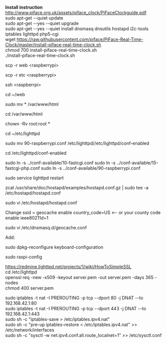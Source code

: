 
**Install instruction**  
http://www.piface.org.uk/assets/piface_clock/PiFaceClockguide.pdf  
sudo apt-get --quiet update  
sudo apt-get --yes --quiet upgrade  
sudo apt-get --yes --quiet install dnsmasq dnsutils hostapd i2c-tools iptables lighttpd php5-cgi   
wget https://raw.githubusercontent.com/piface/PiFace-Real-Time-Clock/master/install-piface-real-time-clock.sh  
chmod 700 install-piface-real-time-clock.sh  
./install-piface-real-time-clock.sh  

scp -r web \<raspberrypi\>  

scp -r etc \<raspberrypi\>  

ssh \<raspberrpi\>  

cd ~/web  

sudo mv * /var/www/html

cd /var/www/html  

chown -Rv root:root *

cd ~/etc/lighttpd  

sudo mv 90-raspberrypi.conf /etc/lighttpd//etc/lighttpd/conf-enabled 

cd /etc/lighttpd/conf-enabled  

sudo ln -s ../conf-available/10-fastcgi.conf
sudo ln -s ../conf-available/15-fastcgi-php.conf
sudo ln -s ../conf-available/90-raspberrypi.conf

sudo service lighttpd restart  

zcat /usr/share/doc/hostapd/examples/hostapd.conf.gz | sudo tee -a /etc/hostapd/hostapd.conf  

sudo vi /etc/hostapd/hostapd.conf  

Change ssid = geocache
enable country_code=US <-- or your county code
enable ieee80211d=1


sudo vi /etc/dnsmasq.d/geocache.conf

Add:

sudo dpkg-reconfigure keyboard-configuration

sudo raspi-config

https://redmine.lighttpd.net/projects/1/wiki/HowToSimpleSSL  
cd /etc/lighttpd  
openssl req -new -x509 -keyout server.pem -out server.pem -days 365 -nodes  
chmod 400 server.pem

sudo iptables -t nat -I PREROUTING -p tcp --dport 80 -j DNAT --to 192.168.42.1:80  
sudo iptables -t nat -I PREROUTING -p tcp --dport 443 -j DNAT --to 192.168.42.1:443  
sudo sh -c "iptables-save > /etc/iptables.ipv4.nat"  
sudo sh -c "pre-up iptables-restore < /etc/iptables.ipv4.nat" >> /etc/network/interfaces  
sudo sh -c "sysctl -w net.ipv4.conf.all.route_localnet=1" >> /etc/sysctl.conf  

